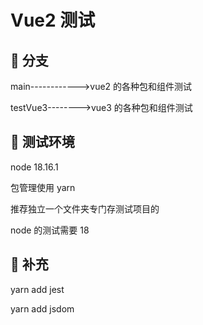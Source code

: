 # Vue2 测试

## 🐑 分支

main------------>vue2 的各种包和组件测试

testVue3-------->vue3 的各种包和组件测试

## 🐶 测试环境

node 18.16.1

包管理使用 yarn

推荐独立一个文件夹专门存测试项目的

node 的测试需要 18

## 🐼 补充

yarn add jest

yarn add jsdom
